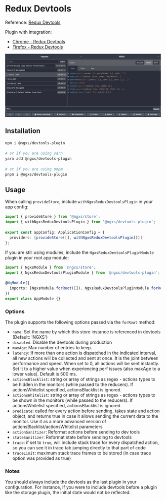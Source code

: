 # Redux Devtools

Reference: [Redux Devtools](https://github.com/reduxjs/redux-devtools/tree/master/extension)

Plugin with integration:

- [Chrome - Redux Devtools](https://chrome.google.com/webstore/detail/redux-devtools/lmhkpmbekcpmknklioeibfkpmmfibljd)
- [Firefox - Redux Devtools](https://addons.mozilla.org/en-US/firefox/addon/reduxdevtools/)

![Devtools Screenshot](../assets/devtools.png)

## Installation

```bash
npm i @ngxs/devtools-plugin

# or if you are using yarn
yarn add @ngxs/devtools-plugin

# or if you are using pnpm
pnpm i @ngxs/devtools-plugin
```

## Usage

When calling `provideStore`, include `withNgxsReduxDevtoolsPlugin` in your app config:

```ts
import { provideStore } from '@ngxs/store';
import { withNgxsReduxDevtoolsPlugin } from '@ngxs/devtools-plugin';

export const appConfig: ApplicationConfig = {
  providers: [provideStore([], withNgxsReduxDevtoolsPlugin())]
};
```

If you are still using modules, include the `NgxsReduxDevtoolsPluginModule` plugin in your root app module:

```ts
import { NgxsModule } from '@ngxs/store';
import { NgxsReduxDevtoolsPluginModule } from '@ngxs/devtools-plugin';

@NgModule({
  imports: [NgxsModule.forRoot([]), NgxsReduxDevtoolsPluginModule.forRoot()]
})
export class AppModule {}
```

### Options

The plugin supports the following options passed via the `forRoot` method:

- `name`: Set the name by which this store instance is referenced in devtools (Default: 'NGXS')
- `disabled`: Disable the devtools during production
- `maxAge`: Max number of entries to keep.
- `latency`: If more than one action is dispatched in the indicated interval, all new actions will be collected and sent at once.
  It is the joint between performance and speed. When set to 0, all actions will be sent instantly.
  Set it to a higher value when experiencing perf issues (also maxAge to a lower value). Default is 500 ms.
- `actionsBlacklist`: string or array of strings as regex - actions types to be hidden in the monitors (while passed to the reducers).
  If actionsWhitelist specified, actionsBlacklist is ignored.
- `actionsWhitelist`: string or array of strings as regex - actions types to be shown in the monitors (while passed to the reducers).
  If actionsWhitelist specified, actionsBlacklist is ignored.
- `predicate`: called for every action before sending, takes state and action object, and
  returns true in case it allows sending the current data to the monitor.
  Use it as a more advanced version of actionsBlacklist/actionsWhitelist parameters
- `actionSanitizer`: Reformat actions before sending to dev tools
- `stateSanitizer`: Reformat state before sending to devtools
- `trace`: if set to `true`, will include stack trace for every dispatched action, so you can see it in trace tab jumping directly to that part of code
- `traceLimit`: maximum stack trace frames to be stored (in case trace option was provided as true)

### Notes

You should always include the devtools as the last plugin in your configuration.
For instance, if you were to include devtools before a plugin like the storage
plugin, the initial state would not be reflected.
